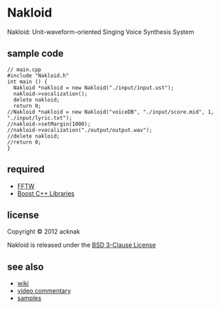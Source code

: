 Nakloid
======================
Nakloid: Unit-waveform-oriented Singing Voice Synthesis System

sample code
------
    // main.cpp
    #include "Nakloid.h"
    int main () {
      Nakloid *nakloid = new Nakloid("./input/input.ust");
      nakloid->vocalization();
      delete nakloid;
      return 0;
    //Nakloid *nakloid = new Nakloid("voiceDB", "./input/score.mid", 1, "./input/lyric.txt");
    //nakloid->setMargin(1000);
    //nakloid->vocalization("./output/output.wav");
    //delete nakloid;
    //return 0;
    }

required
------
* [FFTW](http://www.fftw.org/)
* [Boost C++ Libraries](http://www.boost.org/)

license
----------
Copyright &copy; 2012 acknak

Nakloid is released under the [BSD 3-Clause License](http://opensource.org/licenses/BSD-3-Clause)

see also
------
* [wiki](https://github.com/acknak/Nakloid/wiki)
* [video commentary](http://nico.ms/sm17093726)
* [samples](http://nico.ms/mylist/32930257)